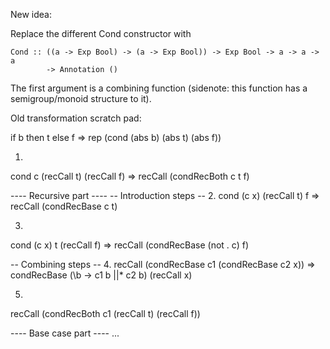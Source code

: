 New idea:

Replace the different Cond constructor with

    Cond :: ((a -> Exp Bool) -> (a -> Exp Bool)) -> Exp Bool -> a -> a -> a
            -> Annotation ()

The first argument is a combining function (sidenote: this function has a
semigroup/monoid structure to it).



Old transformation scratch pad:

if b then t else f
  =>
rep (cond (abs b) (abs t) (abs f))

1.
cond c (recCall t) (recCall f)
  =>
recCall (condRecBoth c t f)

---- Recursive part ----
-- Introduction steps --
2.
cond (c x) (recCall t) f
  =>
recCall (condRecBase c t)

3.
cond (c x) t (recCall f)
  =>
recCall (condRecBase (not . c) f)

-- Combining steps --
4.
recCall (condRecBase c1 (condRecBase c2 x))
  =>
condRecBase (\b -> c1 b ||* c2 b) (recCall x)

5.
recCall (condRecBoth c1 (recCall t) (recCall f))


---- Base case part ----
...
